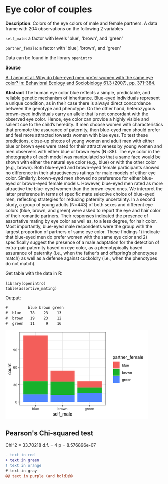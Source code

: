 # Eye color of couples

**Description**: Colors of the eye colors of male and female partners. A data frame with 204 observations on the following 2 variables

`self_male`: a factor with levels 'blue', 'brown', and 'green'

`partner_female`: a factor with 'blue', 'brown', and 'green'

Data can be found in the library ``openintro``

**Source**

<a href="https://link.springer.com/article/10.1007/s00265-006-0266-1">B. Laeng et al. Why do blue-eyed men prefer women with the same eye color? In: Behavioral Ecology and Sociobiology 61.3 (2007), pp. 371-384.</a>


**Abstract**
The human eye color blue reflects a simple, predictable, and reliable genetic mechanism of inheritance. Blue-eyed individuals represent a unique condition, as in their case there is always direct concordance between the genotype and phenotype. On the other hand, heterozygous brown-eyed individuals carry an allele that is not concordant with the observed eye color. Hence, eye color can provide a highly visible and salient cue to the child’s heredity. If men choose women with characteristics that promote the assurance of paternity, then blue-eyed men should prefer and feel more attracted towards women with blue eyes. To test these predictions, close-up photos of young women and adult men with either blue or brown eyes were rated for their attractiveness by young women and men observers with either blue or brown eyes (N=88). The eye color in the photographs of each model was manipulated so that a same face would be shown with either the natural eye color (e.g., blue) or with the other color (e.g., brown). Both blue-eyed and brown-eyed female participants showed no difference in their attractiveness ratings for male models of either eye color. Similarly, brown-eyed men showed no preference for either blue-eyed or brown-eyed female models. However, blue-eyed men rated as more attractive the blue-eyed women than the brown-eyed ones. We interpret the latter preference in terms of specific mate selective choice of blue-eyed men, reflecting strategies for reducing paternity uncertainty. In a second study, a group of young adults (N=443) of both sexes and different eye colors (blue, brown, and green) were asked to report the eye and hair color of their romantic partners. Their responses indicated the presence of assortative mating by eye color as well as, to a less degree, for hair color. Most importantly, blue-eyed male respondents were the group with the largest proportion of partners of same eye color. These findings 1) indicate that blue-eyed men do prefer women with the same eye color and 2) specifically suggest the presence of a male adaptation for the detection of extra-pair paternity based on eye color, as a phenotypically based assurance of paternity (i.e., when the father’s and offspring’s phenotypes match) as well as a defense against cuckoldry (i.e., when the phenotypes do not match).

Get table with the data in R:

```{r}
library(openintro)
table(assortive_mating)
```
Output:

```diff
#         blue brown green
#  blue    78    23    13
#  brown   19    23    12
#  green   11     9    16
```
![Optional Text](plots/000007.png)

Pearson's Chi-squared test 
------------------------------------------------------------
Chi^2 =  33.70218     d.f. =  4     p =  8.576896e-07 


```diff
- text in red
+ text in green
! text in orange
# text in gray
@@ text in purple (and bold)@@
```
